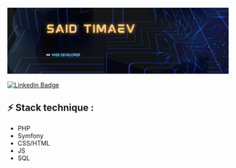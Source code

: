 ![Header image](https://github.com/saidtimaev/saidtimaev/blob/main/img/_Blue%20%26%20Yellow%20Modern%20Technology%20LinkedIn%20Banner.png)



[![Linkedin Badge](https://img.shields.io/badge/-LinkedIn-blue?style=flat-square&logo=Linkedin&logoColor=white&link=https://www.linkedin.com/in/sa%C3%AFd-timaev-41aa521b8//)](https://www.linkedin.com/in/sa%C3%AFd-timaev-41aa521b8//)


## ⚡ Stack technique :
- PHP
- Symfony
- CSS/HTML
- JS
- SQL
